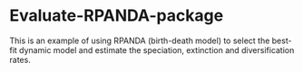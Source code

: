 # Evaluate-RPANDA-package
This is an example of using RPANDA (birth-death model) to select the best-fit dynamic model and estimate the speciation, extinction and diversification rates.
